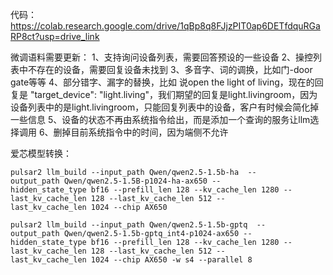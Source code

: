 代码：
https://colab.research.google.com/drive/1qBp8q8FJjzPIT0ap6DETfdquRGaRP8ct?usp=drive_link


微调语料需要更新：
1、支持询问设备列表，需要回答预设的一些设备
2、操控列表中不存在的设备，需要回复设备未找到
3、多音字、词的调换，比如门-door gate等等
4、部分错字、漏字的替换，比如 说open the light of living，现在的回复是 "target_device": "light.living"，我们期望的回复是light.livingroom，因为设备列表中的是light.livingroom，只能回复列表中的设备，客户有时候会简化掉一些信息
5、设备的状态不再由系统指令给出，而是添加一个查询的服务让llm选择调用
6、删掉目前系统指令中的时间，因为端侧不允许


爱芯模型转换：

```
pulsar2 llm_build --input_path Qwen/qwen2.5-1.5b-ha  --output_path Qwen/qwen2.5-1.5B-p1024-ha-ax650 --hidden_state_type bf16 --prefill_len 128 --kv_cache_len 1280 --last_kv_cache_len 128 --last_kv_cache_len 512 --last_kv_cache_len 1024 --chip AX650
```

```
pulsar2 llm_build --input_path Qwen/qwen2.5-1.5b-gptq  --output_path Qwen/qwen2.5-1.5b-gptq_int4-p1024-ax650 --hidden_state_type bf16 --prefill_len 128 --kv_cache_len 1280 --last_kv_cache_len 128 --last_kv_cache_len 512 --last_kv_cache_len 1024 --chip AX650 -w s4 --parallel 8
```
